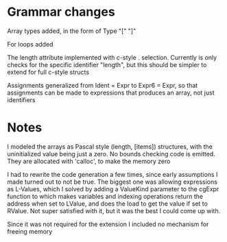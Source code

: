 # Grammar changes
Array types added, in the form of Type "[" "]"

For loops added

The length attribute implemented with c-style . selection. Currently is only checks for the specific
identifier "length", but this should be simpler to extend for full c-style structs

Assignments generalized from Ident = Expr to Expr6 = Expr, 
so that assignments can be made to expressions that produces an array, not just identifiers

# Notes
I modeled the arrays as Pascal style (length, [items]) structures, with the uninitialized value being just a zero. No bounds checking code is emitted. They are allocated with 'calloc', to make the memory zero

I had to rewrite the code generation a few times, since early assumptions I made turned out to not be true.
The biggest one was allowing expressions as L-Values, which I solved by adding a ValueKind parameter to
the cgExpr function to which makes variables and indexing operations return the address when set to LValue,
and does the load to get the value if set to RValue. 
Not super satisfied with it, but it was the best I could come up with.


Since it was not required for the extension I included no mechanism for freeing memory